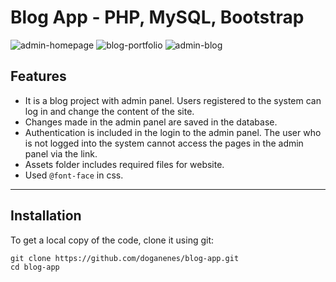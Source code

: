 # Blog App - PHP, MySQL, Bootstrap

![admin-homepage](https://github.com/doganenes/blog-app/assets/86846812/e89923ed-15b5-4b3d-b677-995e262cc351)
![blog-portfolio](https://github.com/doganenes/blog-app/assets/86846812/5b565880-660a-4826-9ce1-7ec0b40b8453)
![admin-blog](https://github.com/doganenes/blog-app/assets/86846812/f44808a9-6428-4d8c-bb10-708a15070b75)

## Features

- It is a blog project with admin panel. Users registered to the system can log in and change the content of the site.
- Changes made in the admin panel are saved in the database.
- Authentication is included in the login to the admin panel. The user who is not logged into the system cannot access the pages in the admin panel via the link.
- Assets folder includes required files for website.
- Used `@font-face` in css.

---

## Installation

To get a local copy of the code, clone it using git:

```
git clone https://github.com/doganenes/blog-app.git
cd blog-app
```
